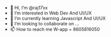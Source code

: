 - 👋 Hi, I’m @raj17xx
- 👀 I’m interested in Web Dev And UI/UX
- 🌱 I’m currently learning Javascript And UI/UX
- 💞️ I’m looking to collaborate on ...
- 📫 How to reach me W-app = 8605816050

<!---


--->
